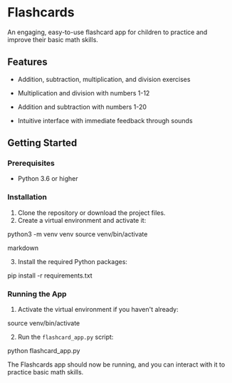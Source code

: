 # Flashcards

An engaging, easy-to-use flashcard app for children to practice and improve their basic math skills. 

## Features

- Addition, subtraction, multiplication, and division exercises

- Multiplication and division with numbers 1-12
- Addition and subtraction with numbers 1-20
- Intuitive interface with immediate feedback through sounds

## Getting Started

### Prerequisites

- Python 3.6 or higher

### Installation

1. Clone the repository or download the project files.
2. Create a virtual environment and activate it:

python3 -m venv venv
source venv/bin/activate

markdown


3. Install the required Python packages:

pip install -r requirements.txt


### Running the App

1. Activate the virtual environment if you haven't already:

source venv/bin/activate

2. Run the `flashcard_app.py` script:

python flashcard_app.py


The Flashcards app should now be running, and you can interact with it to practice basic math skills.